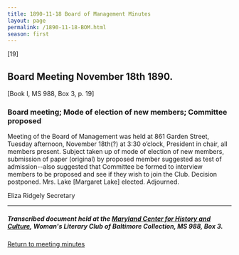```yaml
---
title: 1890-11-18 Board of Management Minutes
layout: page
permalink: /1890-11-18-BOM.html
season: first
---
```


<style>
    #maincontent{
        font-size:1.4em;
    }
</style>
[19]

## Board Meeting November 18th 1890.
[Book I, MS 988, Box 3, p. 19]

### Board meeting; Mode of election of new members; Committee proposed

Meeting of the Board of Management was held at 861 Garden Street, Tuesday afternoon, November 18th(?) at 3:30 o’clock, President in chair, all members present. Subject taken up of mode of election of new members, submission of paper (original) by proposed member suggested as test of admission--also suggested that Committee be formed to interview members to be proposed and see if they wish to join the Club. Decision postponed. Mrs. Lake [Margaret Lake] elected. Adjourned.

Eliza Ridgely
Secretary

<hr>

##### Transcribed document held at the [Maryland Center for History and Culture](http://mdhs.org/), Woman's Literary Club of Baltimore Collection, MS 988, Box 3. 

[Return to meeting minutes](https://wlcb.github.io/archive/search/index.html?q=%2Bseason%3Afirst)